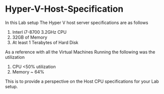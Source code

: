 # Hyper-V-Host-Specification
In this Lab setup The Hyper V host server specifications are as follows

1. Interl i7-8700 3.2GHz CPU
2. 32GB of Memory
3. At least 1 Terabytes of Hard Disk

As a reference with all the Virtual Machines Running the following was the utilization
1. CPU <50% utilization
2. Memory ~ 64% 

This is to provide a perspective on the Host CPU specifications for your Lab setup.
